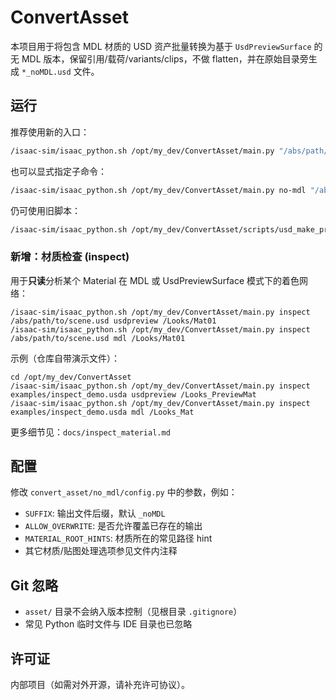 # ConvertAsset

本项目用于将包含 MDL 材质的 USD 资产批量转换为基于 `UsdPreviewSurface` 的无 MDL 版本，保留引用/载荷/variants/clips，不做 flatten，并在原始目录旁生成 `*_noMDL.usd` 文件。

## 运行

推荐使用新的入口：

```bash
/isaac-sim/isaac_python.sh /opt/my_dev/ConvertAsset/main.py "/abs/path/to/top.usd"
```

也可以显式指定子命令：

```bash
/isaac-sim/isaac_python.sh /opt/my_dev/ConvertAsset/main.py no-mdl "/abs/path/to/top.usd"
```

仍可使用旧脚本：

```bash
/isaac-sim/isaac_python.sh /opt/my_dev/ConvertAsset/scripts/usd_make_preview_copies.py "/abs/path/to/top.usd"
```

### 新增：材质检查 (inspect)

用于**只读**分析某个 Material 在 MDL 或 UsdPreviewSurface 模式下的着色网络：

```
/isaac-sim/isaac_python.sh /opt/my_dev/ConvertAsset/main.py inspect /abs/path/to/scene.usd usdpreview /Looks/Mat01
/isaac-sim/isaac_python.sh /opt/my_dev/ConvertAsset/main.py inspect /abs/path/to/scene.usd mdl /Looks/Mat01
```

示例（仓库自带演示文件）：
```
cd /opt/my_dev/ConvertAsset
/isaac-sim/isaac_python.sh /opt/my_dev/ConvertAsset/main.py inspect examples/inspect_demo.usda usdpreview /Looks_PreviewMat
/isaac-sim/isaac_python.sh /opt/my_dev/ConvertAsset/main.py inspect examples/inspect_demo.usda mdl /Looks_Mat
```

更多细节见：`docs/inspect_material.md`

## 配置

修改 `convert_asset/no_mdl/config.py` 中的参数，例如：
- `SUFFIX`: 输出文件后缀，默认 `_noMDL`
- `ALLOW_OVERWRITE`: 是否允许覆盖已存在的输出
- `MATERIAL_ROOT_HINTS`: 材质所在的常见路径 hint
- 其它材质/贴图处理选项参见文件内注释

## Git 忽略

- `asset/` 目录不会纳入版本控制（见根目录 `.gitignore`）
- 常见 Python 临时文件与 IDE 目录也已忽略

## 许可证

内部项目（如需对外开源，请补充许可协议）。
